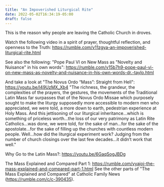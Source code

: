 ```yaml
---
title: "An Impoverished Liturgical Rite"
date: 2022-05-02T16:34:19-05:00
draft: false
---
```

This is the reason why people are leaving the Catholic Church in droves.
<!--more-->
Watch the following video in a spirit of prayer, thoughtful reflection, and openness to the Truth: https://rumble.com/v11zgya-an-impoverished-liturgical-rite.html

See also the following: "Pope Paul VI on New Mass as "Novelty and Nuisance" in his own words": https://rumble.com/v15b7h9-pope-paul-vi-on-new-mass-as-novelty-and-nuisance-in-his-own-words-dr.-taylo.html

And take a look at "The Novus Ordo “Mass”: Straight from Hell": https://youtu.be/l49UzMX_Xb4
"The richness, the grandeur, the complexities of the prayers, the gestures, the movements of the Traditional Latin Mass far surpasses that of the Novus Ordo Missae which purposely sought to make the liturgy supposedly more accessible to modern men who appreciated, we were told, a more down to earth, pedestrian experience at Holy Mass. And this jettisoning of our liturgical inheritance…which is something of priceless worth…the loss of our very patrimony as Latin Rite Catholics…was done, we were told, for the sake of man…for the sake of the apostolate…for the sake of filling up the churches with countless modern people. Well…how did the liturgical experiment work? Judging from the number of church closings over the last few decades…it didn’t work that well."

Why Go to the Latin Mass?: https://youtu.be/6GaqSogJBDg

The Mass Explained and Compared Part 1: https://rumble.com/vyajoj-the-mass-explained-and-compared-part-1.html
See the other parts of "The Mass Explained and Compared" at Catholic Family News (https://rumble.com/c/c-390435).